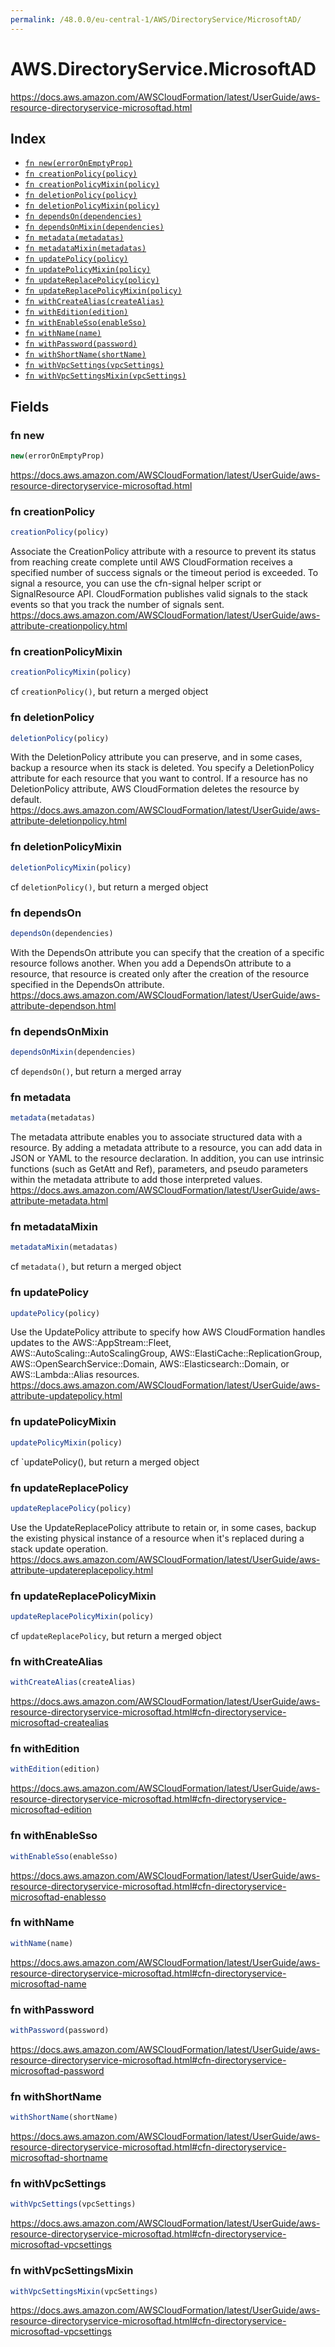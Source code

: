 ```yaml
---
permalink: /48.0.0/eu-central-1/AWS/DirectoryService/MicrosoftAD/
---
```


# AWS.DirectoryService.MicrosoftAD

https://docs.aws.amazon.com/AWSCloudFormation/latest/UserGuide/aws-resource-directoryservice-microsoftad.html

## Index

* [`fn new(errorOnEmptyProp)`](#fn-new)
* [`fn creationPolicy(policy)`](#fn-creationpolicy)
* [`fn creationPolicyMixin(policy)`](#fn-creationpolicymixin)
* [`fn deletionPolicy(policy)`](#fn-deletionpolicy)
* [`fn deletionPolicyMixin(policy)`](#fn-deletionpolicymixin)
* [`fn dependsOn(dependencies)`](#fn-dependson)
* [`fn dependsOnMixin(dependencies)`](#fn-dependsonmixin)
* [`fn metadata(metadatas)`](#fn-metadata)
* [`fn metadataMixin(metadatas)`](#fn-metadatamixin)
* [`fn updatePolicy(policy)`](#fn-updatepolicy)
* [`fn updatePolicyMixin(policy)`](#fn-updatepolicymixin)
* [`fn updateReplacePolicy(policy)`](#fn-updatereplacepolicy)
* [`fn updateReplacePolicyMixin(policy)`](#fn-updatereplacepolicymixin)
* [`fn withCreateAlias(createAlias)`](#fn-withcreatealias)
* [`fn withEdition(edition)`](#fn-withedition)
* [`fn withEnableSso(enableSso)`](#fn-withenablesso)
* [`fn withName(name)`](#fn-withname)
* [`fn withPassword(password)`](#fn-withpassword)
* [`fn withShortName(shortName)`](#fn-withshortname)
* [`fn withVpcSettings(vpcSettings)`](#fn-withvpcsettings)
* [`fn withVpcSettingsMixin(vpcSettings)`](#fn-withvpcsettingsmixin)

## Fields

### fn new

```ts
new(errorOnEmptyProp)
```

https://docs.aws.amazon.com/AWSCloudFormation/latest/UserGuide/aws-resource-directoryservice-microsoftad.html

### fn creationPolicy

```ts
creationPolicy(policy)
```

Associate the CreationPolicy attribute with a resource to prevent its status from reaching create complete until AWS CloudFormation receives a specified number of success signals or the timeout period is exceeded. To signal a resource, you can use the cfn-signal helper script or SignalResource API. CloudFormation publishes valid signals to the stack events so that you track the number of signals sent. 
https://docs.aws.amazon.com/AWSCloudFormation/latest/UserGuide/aws-attribute-creationpolicy.html

### fn creationPolicyMixin

```ts
creationPolicyMixin(policy)
```

cf `creationPolicy()`, but return a merged object

### fn deletionPolicy

```ts
deletionPolicy(policy)
```

With the DeletionPolicy attribute you can preserve, and in some cases, backup a resource when its stack is deleted. You specify a DeletionPolicy attribute for each resource that you want to control. If a resource has no DeletionPolicy attribute, AWS CloudFormation deletes the resource by default. 
https://docs.aws.amazon.com/AWSCloudFormation/latest/UserGuide/aws-attribute-deletionpolicy.html

### fn deletionPolicyMixin

```ts
deletionPolicyMixin(policy)
```

cf `deletionPolicy()`, but return a merged object

### fn dependsOn

```ts
dependsOn(dependencies)
```

With the DependsOn attribute you can specify that the creation of a specific resource follows another. When you add a DependsOn attribute to a resource, that resource is created only after the creation of the resource specified in the DependsOn attribute. 
https://docs.aws.amazon.com/AWSCloudFormation/latest/UserGuide/aws-attribute-dependson.html

### fn dependsOnMixin

```ts
dependsOnMixin(dependencies)
```

cf `dependsOn()`, but return a merged array

### fn metadata

```ts
metadata(metadatas)
```

The metadata attribute enables you to associate structured data with a resource. By adding a metadata attribute to a resource, you can add data in JSON or YAML to the resource declaration. In addition, you can use intrinsic functions (such as GetAtt and Ref), parameters, and pseudo parameters within the metadata attribute to add those interpreted values. 
https://docs.aws.amazon.com/AWSCloudFormation/latest/UserGuide/aws-attribute-metadata.html

### fn metadataMixin

```ts
metadataMixin(metadatas)
```

cf `metadata()`, but return a merged object

### fn updatePolicy

```ts
updatePolicy(policy)
```

Use the UpdatePolicy attribute to specify how AWS CloudFormation handles updates to the AWS::AppStream::Fleet, AWS::AutoScaling::AutoScalingGroup, AWS::ElastiCache::ReplicationGroup, AWS::OpenSearchService::Domain, AWS::Elasticsearch::Domain, or AWS::Lambda::Alias resources. 
https://docs.aws.amazon.com/AWSCloudFormation/latest/UserGuide/aws-attribute-updatepolicy.html

### fn updatePolicyMixin

```ts
updatePolicyMixin(policy)
```

cf `updatePolicy(), but return a merged object

### fn updateReplacePolicy

```ts
updateReplacePolicy(policy)
```

Use the UpdateReplacePolicy attribute to retain or, in some cases, backup the existing physical instance of a resource when it's replaced during a stack update operation. 
https://docs.aws.amazon.com/AWSCloudFormation/latest/UserGuide/aws-attribute-updatereplacepolicy.html

### fn updateReplacePolicyMixin

```ts
updateReplacePolicyMixin(policy)
```

cf `updateReplacePolicy`, but return a merged object

### fn withCreateAlias

```ts
withCreateAlias(createAlias)
```

https://docs.aws.amazon.com/AWSCloudFormation/latest/UserGuide/aws-resource-directoryservice-microsoftad.html#cfn-directoryservice-microsoftad-createalias

### fn withEdition

```ts
withEdition(edition)
```

https://docs.aws.amazon.com/AWSCloudFormation/latest/UserGuide/aws-resource-directoryservice-microsoftad.html#cfn-directoryservice-microsoftad-edition

### fn withEnableSso

```ts
withEnableSso(enableSso)
```

https://docs.aws.amazon.com/AWSCloudFormation/latest/UserGuide/aws-resource-directoryservice-microsoftad.html#cfn-directoryservice-microsoftad-enablesso

### fn withName

```ts
withName(name)
```

https://docs.aws.amazon.com/AWSCloudFormation/latest/UserGuide/aws-resource-directoryservice-microsoftad.html#cfn-directoryservice-microsoftad-name

### fn withPassword

```ts
withPassword(password)
```

https://docs.aws.amazon.com/AWSCloudFormation/latest/UserGuide/aws-resource-directoryservice-microsoftad.html#cfn-directoryservice-microsoftad-password

### fn withShortName

```ts
withShortName(shortName)
```

https://docs.aws.amazon.com/AWSCloudFormation/latest/UserGuide/aws-resource-directoryservice-microsoftad.html#cfn-directoryservice-microsoftad-shortname

### fn withVpcSettings

```ts
withVpcSettings(vpcSettings)
```

https://docs.aws.amazon.com/AWSCloudFormation/latest/UserGuide/aws-resource-directoryservice-microsoftad.html#cfn-directoryservice-microsoftad-vpcsettings

### fn withVpcSettingsMixin

```ts
withVpcSettingsMixin(vpcSettings)
```

https://docs.aws.amazon.com/AWSCloudFormation/latest/UserGuide/aws-resource-directoryservice-microsoftad.html#cfn-directoryservice-microsoftad-vpcsettings